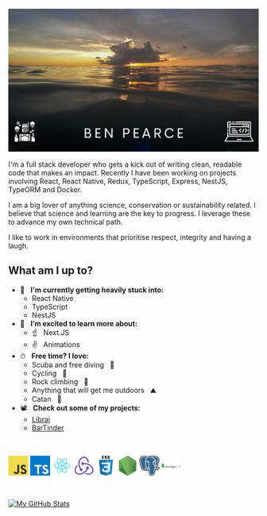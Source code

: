 ![Ben Pearce Logo](./BenPearce.png)

I'm a full stack developer who gets a kick out of writing clean, readable code that makes an impact. Recently I have been working on projects involving React, React Native, Redux, TypeScript, Express, NestJS, TypeORM and Docker.

I am a big lover of anything science, conservation or sustainability related. I believe that science and learning are the key to progress. I leverage these to advance my own technical path.

I like to work in environments that prioritise respect, integrity and having a laugh.

## What am I up to?

- 🔭 &nbsp; **I'm currently getting heavily stuck into:**
  - React Native
  - TypeScript
  - NestJS
- 🌱 &nbsp; **I’m excited to learn more about:**
  - ☝️ &nbsp; Next.JS
  - ✌️ &nbsp; Animations
- ⏱ &nbsp; **Free time? I love:**
  - Scuba and free diving &nbsp; 🤿
  - Cycling &nbsp; 🚴
  - Rock climbing &nbsp; 🧗
  - Anything that will get me outdoors &nbsp; ⛰
  - Catan &nbsp; 🎲
- 📽 &nbsp; **Check out some of my projects:**
  - [Librai](https://github.com/geroalexander/librai)
  - [BarTinder](https://github.com/IB3N/BarTinder)

<br/>

<code>
<img height="40" align="center" alt="Javascript" src="https://raw.githubusercontent.com/github/explore/80688e429a7d4ef2fca1e82350fe8e3517d3494d/topics/javascript/javascript.png"></code>
<code><img height="40" align="center" alt="Typescript" src="https://raw.githubusercontent.com/github/explore/80688e429a7d4ef2fca1e82350fe8e3517d3494d/topics/typescript/typescript.png"></code>
<code><img height="40" align="center" alt="React" src="https://raw.githubusercontent.com/github/explore/80688e429a7d4ef2fca1e82350fe8e3517d3494d/topics/react/react.png"></code>
<code><img height="40" align="center" alt="Redux" src="https://raw.githubusercontent.com/github/explore/80688e429a7d4ef2fca1e82350fe8e3517d3494d/topics/redux/redux.png"></code>
<code><img height="40" align="center" alt="CSS" src="https://raw.githubusercontent.com/github/explore/80688e429a7d4ef2fca1e82350fe8e3517d3494d/topics/css/css.png"></code>
<code><img height="40" align="center" alt="nodeJs" src="https://raw.githubusercontent.com/github/explore/80688e429a7d4ef2fca1e82350fe8e3517d3494d/topics/nodejs/nodejs.png"></code>
<code><img height="40" align="center" alt="postgresql" src="https://raw.githubusercontent.com/github/explore/80688e429a7d4ef2fca1e82350fe8e3517d3494d/topics/postgresql/postgresql.png"></code>
<code><img height="40" align="center" alt="MongoDB" src="https://raw.githubusercontent.com/github/explore/80688e429a7d4ef2fca1e82350fe8e3517d3494d/topics/mongodb/mongodb.png">
</code>

<br/>
<br/>

[![My GitHub Stats](https://github-readme-stats.vercel.app/api/?username=IB3N&count_private=true&theme=tokyonight&showicons=true)]()

<!--
**IB3N/IB3N** is a ✨ _special_ ✨ repository because its `README.md` (this file) appears on your GitHub profile.

Here are some ideas to get you started:

- 🔭 I’m currently working on ...
- 🌱 I’m currently learning ...
- 👯 I’m looking to collaborate on ...
- 🤔 I’m looking for help with ...
- 💬 Ask me about ...
- 📫 How to reach me: ...
- 😄 Pronouns: ...
- ⚡ Fun fact: ...
-->
